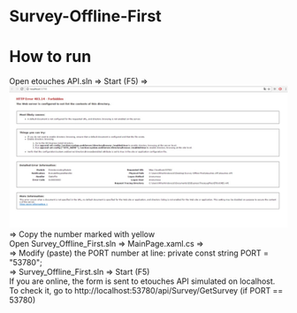 # Survey-Offline-First

How to run
=====================
Open etouches API.sln => Start (F5) =>
<br /> ![Alt text](documentation/localhost.jpg) => Copy the number marked with yellow
<br />Open Survey_Offline_First.sln => MainPage.xaml.cs => <br /> => Modify (paste) the PORT number at line: private const string PORT = "53780";
<br />=> Survey_Offline_First.sln => Start (F5)
<br /> If you are online, the form is sent to etouches API simulated on localhost. <br />To check it, go to http://localhost:53780/api/Survey/GetSurvey (if PORT == 53780) 
